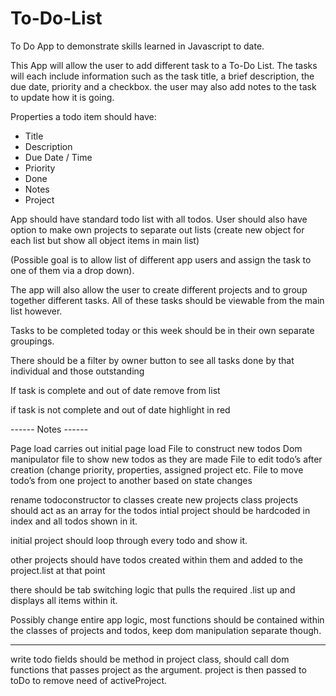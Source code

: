 # To-Do-List
To Do App to demonstrate skills learned in Javascript to date.

This App will allow the user to add different task to a To-Do List. The tasks will each include information such as the task title, a brief description, the due date, priority and a checkbox. the user may also add notes to the task to update how it is going.


Properties a todo item should have:

- Title
- Description
- Due Date / Time
- Priority
- Done
- Notes
- Project

App should have standard todo list with all todos.
User should also have option to make own projects to separate out lists (create new object for each list but show all object items in main list)

(Possible goal is to allow list of different app users and assign the task to one of them via a drop down).

The app will also allow the user to create different projects and to group together different tasks. All of these tasks should be viewable from the main list however.

Tasks to be completed today or this week should be in their own separate groupings.

There should be a filter by owner button to see all tasks done by that individual and those outstanding

If task is complete and out of date remove from list

if task is not complete and out of date highlight in red


------ Notes ------

Page load carries out initial page load
File to construct new todos
Dom manipulator file to show new todos as they are made
File to edit todo’s after creation (change priority, properties, assigned project etc.
File to move todo’s from one project to another based on state changes

rename todoconstructor to classes 
create new projects class
projects should act as an array for the todos
intial project should be hardcoded in index and all todos shown in it.

initial project should loop through every todo and show it.

other projects should have todos created within them and added to the project.list at that point

there should be tab switching logic that pulls the required .list up and displays all items within it.


Possibly change entire app logic, most functions should be contained within the classes of projects and todos, keep dom manipulation separate though.

----------

write todo fields should be method in project class, should call dom functions that passes project as the argument. project is then passed to toDo to remove need of activeProject.